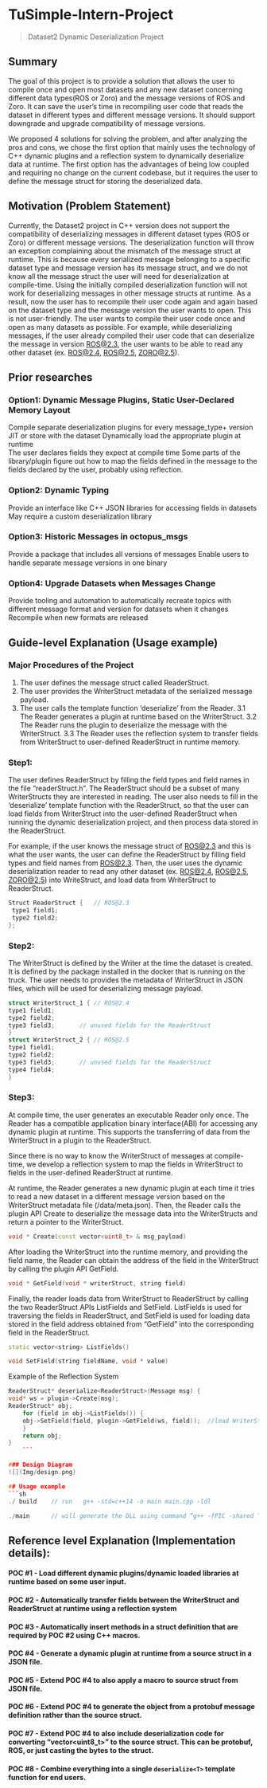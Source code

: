 # TuSimple-Intern-Project
> Dataset2 Dynamic Deserialization Project

## Summary
The goal of this project is to provide a solution that allows the user to compile once and open most datasets and any new dataset concerning different data types(ROS or Zoro) and the message versions of ROS and Zoro. It can save the user’s time in recompiling user code that reads the dataset in different types and different message versions. It should support downgrade and upgrade compatibility of message versions.

We proposed 4 solutions for solving the problem, and after analyzing the pros and cons, we chose the first option that mainly uses the technology of C++ dynamic plugins and a reflection system to dynamically deserialize data at runtime. The first option has the advantages of being low coupled and requiring no change on the current codebase, but it requires the user to define the message struct for storing the deserialized data.

## Motivation (Problem Statement)
Currently, the Dataset2 project in C++ version does not support the compatibility of deserializing messages in different dataset types (ROS or Zoro) or different message versions. The deserialization function will throw an exception complaining about the mismatch of the message struct at runtime.
This is because every serialized message belonging to a specific dataset type and message version has its message struct, and we do not know all the message struct the user will need for deserialization at compile-time. Using the initially compiled deserialization function will not work for deserializing messages in other message structs at runtime.
As a result, now the user has to recompile their user code again and again based on the dataset type and the message version the user wants to open. This is not user-friendly. The user wants to compile their user code once and open as many datasets as possible.
For example, while deserializing messages, if the user already compiled their user code that can deserialize the message in version  ROS@2.3, the user wants to be able to read any other dataset (ex. ROS@2.4,  ROS@2.5, ZORO@2.5).

## Prior researches
### Option1: Dynamic Message Plugins, Static User-Declared Memory Layout
Compile separate deserialization plugins for every message_type+ version
JIT or store with the dataset
Dynamically load the appropriate plugin at runtime  
The user declares fields they expect at compile time
Some parts of the library/plugin figure out how to map the fields defined in the message to the fields declared by the user, probably using reflection.
### Option2: Dynamic Typing
Provide an interface like C++ JSON libraries for accessing fields in datasets
May require a custom deserialization library
### Option3: Historic Messages in octopus_msgs
Provide a package that includes all versions of messages
Enable users to handle separate message versions in one binary
### Option4: Upgrade Datasets when Messages Change
Provide tooling and automation to automatically recreate topics with different message format and version for datasets when it changes
Recompile when new formats are released


## Guide-level Explanation (Usage example)
### Major Procedures of the Project
1. The user defines the message struct called ReaderStruct.
2. The user provides the WriterStruct metadata of the serialized message payload.
3. The user calls the template function ‘deserialize<T>’ from the Reader.
    3.1 The Reader generates a plugin at runtime based on the WriterStruct.
    3.2 The Reader runs the plugin to deserialize the message with the WriterStruct.
    3.3 The Reader uses the reflection system to transfer fields from WriterStruct to user-defined ReaderStruct in runtime memory.

### Step1:
The user defines ReaderStruct by filling the field types and field names in the file “readerStruct.h”. The ReaderStruct should be a subset of many WriterStructs they are interested in reading. 
The user also needs to fill in the ‘deserialize<T>’ template function with the ReaderStruct, so that the user can load fields from WriterStruct into the user-defined ReaderStruct when running the dynamic deserialization project, and then process data stored in the ReaderStruct.

For example, if the user knows the message struct of ROS@2.3 and this is what the user wants, the user can define the ReaderStruct by filling field types and field names from ROS@2.3. Then, the user uses the dynamic deserialization reader to read any other dataset (ex. ROS@2.4,  ROS@2.5, ZORO@2.5) into WriteStruct, and load data from WriterStruct to ReaderStruct.

```cpp
Struct ReaderStruct {	// ROS@2.3	
 type1 field1;
 type2 field2; 
};
```

### Step2:
The WriterStruct is defined by the Writer at the time the dataset is created. It is defined by the package installed in the docker that is running on the truck. The user needs to provides the metadata of WriterStruct in JSON files, which will be used for deserializing message payload.  

```cpp
struct WriterStruct_1 {	// ROS@2.4
type1 field1;
type2 field2;	
type3 field3;		// unused fields for the ReaderStruct
}
struct WriterStruct_2 {	// ROS@2.5
type1 field1;
type2 field2;	
type3 field3;		// unused fields for the ReaderStruct
type4 field4;		
}
```

### Step3:
At compile time, the user generates an executable Reader only once. The Reader has a compatible application binary interface(ABI) for accessing any dynamic plugin at runtime. This supports the transferring of data from the WriterStruct in a plugin to the ReaderStruct.

Since there is no way to know the WriterStruct of messages at compile-time, we develop a reflection system to map the fields in WriterStruct to fields in the user-defined ReaderStruct at runtime. 

At runtime, the Reader generates a new dynamic plugin at each time it tries to read a new dataset in a different message version based on the WriterStruct metadata file (/data/meta.json). 
Then, the Reader calls the plugin API Create to deserialize the message data into the WriterStructs and return a pointer to the WriterStruct.
    
```cpp
void * Create(const vector<uint8_t> & msg_payload) 
```

After loading the WriterStruct into the runtime memory, and providing the field name, the Reader can obtain the address of the field in the WriterStruct by calling the plugin API GetField.
	
```cpp
void * GetField(void * writerStruct, string field) 
```

Finally, the reader loads data from WriterStruct to ReaderStruct by calling the two ReaderStruct APIs ListFields and SetField. ListFields is used for traversing the fields in ReaderStruct, and SetField is used for loading data stored in the field address obtained from “GetField” into the corresponding field in the ReaderStruct.

```cpp
static vector<string> ListFields() 

void SetField(string fieldName, void * value)
```

Example of the Reflection System

```cpp
ReaderStruct* deserialize<ReaderStruct>(Message msg) {	 	 
void* ws = plugin->Create(msg);
ReaderStruct* obj;
    for (field in obj->ListFields()) {
    obj->SetField(field, plugin->GetField(ws, field));	//load WriterStruct field into ReaderStruct field
    }
    return obj;
}
    ```

### Design Diagram
![](Img/design.png)

## Usage example
```sh
./ build 	// run	 g++ -std=c++14 -o main main.cpp -ldl

./main		// will generate the DLL using command “g++ -fPIC -shared ” + dll_target_path + " -o " + dll_path;
```

## Reference level Explanation (Implementation details):
#### POC #1 - Load different dynamic plugins/dynamic loaded libraries at runtime based on some user input.

#### POC #2 - Automatically transfer fields between the WriterStruct and ReaderStruct at runtime using a reflection system

#### POC #3 - Automatically insert methods in a struct definition that are required by POC #2 using C++ macros. 

#### POC #4 - Generate a dynamic plugin at runtime from a source struct in a JSON file. 

#### POC #5 - Extend POC #4 to also apply a macro to source struct from JSON file.

#### POC #6 - Extend POC #4 to generate the object from a protobuf message definition rather than the source struct.

####  POC #7 - Extend POC #4 to also include deserialization code for converting “vector<uint8_t>” to the source struct. This can be protobuf, ROS, or just casting the bytes to the struct.

####  POC #8 - Combine everything into a single `deserialize<T>` template function for end users.